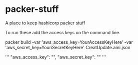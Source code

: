 # packer-stuff
A place to keep hashicorp packer stuff


To run these add the access keys on the command line.


packer build -var 'aws_access_key=YourAccessKeyHere' -var 'aws_secret_key=YouriSecretKeyHere' CreatUpdate.ami.json


'''
    "aws_access_key": "",
    "aws_secret_key": ""
'''
